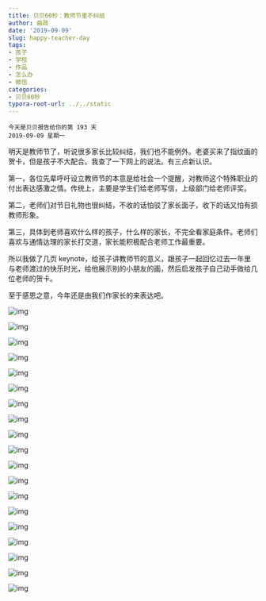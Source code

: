 ```yaml
---
title: 贝贝60秒：教师节里不纠结
author: 曲政
date: '2019-09-09'
slug: happy-teacher-day
tags:
- 孩子
- 学校
- 作品
- 怎么办
- 微信
categories:
- 贝贝60秒
typora-root-url: ../../static
---
```


```
今天是贝贝报告给你的第 193 天
2019-09-09 星期一
```

明天是教师节了，听说很多家长比较纠结，我们也不能例外。老婆买来了指纹画的贺卡，但是孩子不大配合。我查了一下网上的说法。有三点新认识。

第一，各位先辈呼吁设立教师节的本意是给社会一个提醒，对教师这个特殊职业的付出表达感激之情。传统上，主要是学生们给老师写信，上级部门给老师评奖。

第二，老师们对节日礼物也很纠结，不收的话怕驳了家长面子，收下的话又怕有损教师形象。

第三，具体到老师喜欢什么样的孩子，什么样的家长，不完全看家庭条件。老师们喜欢与通情达理的家长打交道，家长能积极配合老师工作最重要。

所以我做了几页 keynote，给孩子讲教师节的意义，跟孩子一起回忆过去一年里与老师渡过的快乐时光，给他展示别的小朋友的画，然后启发孩子自己动手做给几位老师的贺卡。

至于感恩之意，今年还是由我们作家长的来表达吧。

![img](/images/2019-09-09-%E8%B4%9D%E8%B4%9D60%E7%A7%92%EF%BC%9A%E6%95%99%E5%B8%88%E8%8A%82%E9%87%8C%E4%B8%8D%E7%BA%A0%E7%BB%93/640-20200416094345975.jpeg)

![img](/images/2019-09-09-%E8%B4%9D%E8%B4%9D60%E7%A7%92%EF%BC%9A%E6%95%99%E5%B8%88%E8%8A%82%E9%87%8C%E4%B8%8D%E7%BA%A0%E7%BB%93/640-20200416094346008.jpeg)

![img](/images/2019-09-09-%E8%B4%9D%E8%B4%9D60%E7%A7%92%EF%BC%9A%E6%95%99%E5%B8%88%E8%8A%82%E9%87%8C%E4%B8%8D%E7%BA%A0%E7%BB%93/640-20200416094346137.jpeg)

![img](/images/2019-09-09-%E8%B4%9D%E8%B4%9D60%E7%A7%92%EF%BC%9A%E6%95%99%E5%B8%88%E8%8A%82%E9%87%8C%E4%B8%8D%E7%BA%A0%E7%BB%93/640-20200416094346169.jpeg)

![img](/images/2019-09-09-%E8%B4%9D%E8%B4%9D60%E7%A7%92%EF%BC%9A%E6%95%99%E5%B8%88%E8%8A%82%E9%87%8C%E4%B8%8D%E7%BA%A0%E7%BB%93/640-20200416094346120.jpeg)

![img](/images/2019-09-09-%E8%B4%9D%E8%B4%9D60%E7%A7%92%EF%BC%9A%E6%95%99%E5%B8%88%E8%8A%82%E9%87%8C%E4%B8%8D%E7%BA%A0%E7%BB%93/640-20200416094346105.jpeg)

![img](/images/2019-09-09-%E8%B4%9D%E8%B4%9D60%E7%A7%92%EF%BC%9A%E6%95%99%E5%B8%88%E8%8A%82%E9%87%8C%E4%B8%8D%E7%BA%A0%E7%BB%93/640-20200416094346004.jpeg)

![img](/images/2019-09-09-%E8%B4%9D%E8%B4%9D60%E7%A7%92%EF%BC%9A%E6%95%99%E5%B8%88%E8%8A%82%E9%87%8C%E4%B8%8D%E7%BA%A0%E7%BB%93/640-20200416094346036.jpeg)

![img](/images/2019-09-09-%E8%B4%9D%E8%B4%9D60%E7%A7%92%EF%BC%9A%E6%95%99%E5%B8%88%E8%8A%82%E9%87%8C%E4%B8%8D%E7%BA%A0%E7%BB%93/640-20200416094346037.jpeg)

![img](/images/2019-09-09-%E8%B4%9D%E8%B4%9D60%E7%A7%92%EF%BC%9A%E6%95%99%E5%B8%88%E8%8A%82%E9%87%8C%E4%B8%8D%E7%BA%A0%E7%BB%93/640-20200416094346126.jpeg)

![img](/images/2019-09-09-%E8%B4%9D%E8%B4%9D60%E7%A7%92%EF%BC%9A%E6%95%99%E5%B8%88%E8%8A%82%E9%87%8C%E4%B8%8D%E7%BA%A0%E7%BB%93/640-20200416094346131.jpeg)

![img](/images/2019-09-09-%E8%B4%9D%E8%B4%9D60%E7%A7%92%EF%BC%9A%E6%95%99%E5%B8%88%E8%8A%82%E9%87%8C%E4%B8%8D%E7%BA%A0%E7%BB%93/640-20200416094346160.jpeg)

![img](/images/2019-09-09-%E8%B4%9D%E8%B4%9D60%E7%A7%92%EF%BC%9A%E6%95%99%E5%B8%88%E8%8A%82%E9%87%8C%E4%B8%8D%E7%BA%A0%E7%BB%93/640-20200416094346240.jpeg)

![img](/images/2019-09-09-%E8%B4%9D%E8%B4%9D60%E7%A7%92%EF%BC%9A%E6%95%99%E5%B8%88%E8%8A%82%E9%87%8C%E4%B8%8D%E7%BA%A0%E7%BB%93/640-20200416094346243.jpeg)

![img](/images/2019-09-09-%E8%B4%9D%E8%B4%9D60%E7%A7%92%EF%BC%9A%E6%95%99%E5%B8%88%E8%8A%82%E9%87%8C%E4%B8%8D%E7%BA%A0%E7%BB%93/640-20200416094346246.jpeg)

![img](/images/2019-09-09-%E8%B4%9D%E8%B4%9D60%E7%A7%92%EF%BC%9A%E6%95%99%E5%B8%88%E8%8A%82%E9%87%8C%E4%B8%8D%E7%BA%A0%E7%BB%93/640-20200416094346250.jpeg)

![img](/images/2019-09-09-%E8%B4%9D%E8%B4%9D60%E7%A7%92%EF%BC%9A%E6%95%99%E5%B8%88%E8%8A%82%E9%87%8C%E4%B8%8D%E7%BA%A0%E7%BB%93/640-20200416094346218.jpeg)

![img](/images/2019-09-09-%E8%B4%9D%E8%B4%9D60%E7%A7%92%EF%BC%9A%E6%95%99%E5%B8%88%E8%8A%82%E9%87%8C%E4%B8%8D%E7%BA%A0%E7%BB%93/640-20200416094346303.jpeg)

![img](/images/2019-09-09-%E8%B4%9D%E8%B4%9D60%E7%A7%92%EF%BC%9A%E6%95%99%E5%B8%88%E8%8A%82%E9%87%8C%E4%B8%8D%E7%BA%A0%E7%BB%93/640-20200416094346270.jpeg)